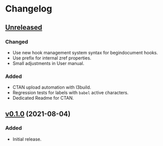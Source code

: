 # Changelog

## [Unreleased](https://github.com/gusbrs/zref-check/compare/v0.1.0...HEAD)

### Changed
- Use new hook management system syntax for begindocument hooks.
- Use prefix for internal zref properties.
- Small adjustments in User manual.

### Added
- CTAN upload automation with l3build.
- Regression tests for labels with `babel` active characters.
- Dedicated Readme for CTAN.

## [v0.1.0](https://github.com/gusbrs/zref-check/releases/tag/v0.1.0) (2021-08-04)

### Added
- Initial release.
